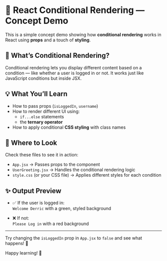 # 🔄 React Conditional Rendering — Concept Demo

This is a simple concept demo showing how **conditional rendering** works in React using **props** and a touch of **styling**.

## 🧠 What’s Conditional Rendering?

Conditional rendering lets you display different content based on a condition — like whether a user is logged in or not. It works just like JavaScript conditions but inside JSX.

## 💡 What You’ll Learn

- How to pass props (`isLoggedIn`, `username`)
- How to render different UI using:
  - `if...else` statements
  - the **ternary operator**
- How to apply conditional **CSS styling** with class names

## 📂 Where to Look

Check these files to see it in action:

- `App.jsx` → Passes props to the component
- `UserGreeting.jsx` → Handles the conditional rendering logic
- `style.css` (or your CSS file) → Applies different styles for each condition

## ✨ Output Preview

- ✅ If the user is logged in:  
  `Welcome Derric` with a green, styled background

- ❌ If not:  
  `Please Log in` with a red background

---

Try changing the `isLoggedIn` prop in `App.jsx` to `false` and see what happens! 🧪

Happy learning! 🚀
